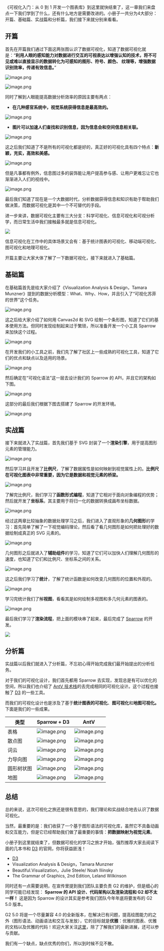 

《可视化入门：从 0 到 1 开发一个图表库》到这里就快结束了，这一章我们来盘点一下我们学到了什么，还有什么地方是需要改进的。小册子一共分为4大部分：开篇、基础篇、实战篇和分析篇，我们接下来就分别来看看。

## 开篇

首先在开篇我们通过下面这两张图认识了数据可视化，知道了数据可视化就是：“**利用人眼的感知能力对数据进行交互的可视表达以增强认知的技术，将不可见或难以直接显示的数据转化为可感知的图形、符号、颜色、 纹理等，增强数据识别效率，传递有效信息。**”

![image.png](https://p6-juejin.byteimg.com/tos-cn-i-k3u1fbpfcp/4c6950be1078485a94bbdf8667939fa5~tplv-k3u1fbpfcp-watermark.image?)

![image.png](https://p1-juejin.byteimg.com/tos-cn-i-k3u1fbpfcp/d3eb0045335644b59c8a8528197f3e85~tplv-k3u1fbpfcp-watermark.image?)

同时了解到人眼能提高数据分析效率的原因主要有两点：

- **在几种感官系统中，视觉系统获得信息是最高效的。**

![image.png](https://p3-juejin.byteimg.com/tos-cn-i-k3u1fbpfcp/fe9592d6bc62461198e3cf96a95c84af~tplv-k3u1fbpfcp-watermark.image?)

- **图片可以加速人们查找和识别信息，因为信息会和空间信息相关联。**

![image.png](https://p9-juejin.byteimg.com/tos-cn-i-k3u1fbpfcp/87ebdfa9cb1a481f8e5663025dff9e14~tplv-k3u1fbpfcp-watermark.image?)

这之后我们知道了不是所有的可视化都是好的，真正好的可视化具有四个特点：**新颖，充实，高效和美感。** 

![image.png](https://p9-juejin.byteimg.com/tos-cn-i-k3u1fbpfcp/f1caa426f7ac47a4aaba715440f1232c~tplv-k3u1fbpfcp-watermark.image?)

但是凡事都有例外，信息图过多的装饰能让用户提高参与感、让用户更难忘让它也渐渐进入人们的视线中。

![image.png](https://p3-juejin.byteimg.com/tos-cn-i-k3u1fbpfcp/9d2a3b1c8a484d3a98bfbe7d48835581~tplv-k3u1fbpfcp-watermark.image?)

最后我们知道了现在是一个大数据时代，分析数据获得信息和知识有助于帮助我们做决策，而数据可视化是其中一个不可替代的手段。

进一步来讲，数据可视化主要有三大分支：科学可视化、信息可视化和可视分析学，而日常生活中我们接触最多就是信息可视化。

![](https://p3-juejin.byteimg.com/tos-cn-i-k3u1fbpfcp/eaa9fd0e0b5f4cb38b6c2a2def24bc20~tplv-k3u1fbpfcp-watermark.awebp)

信息可视化在工作中的具体场景又会有：基于统计图表的可视化、移动端可视化、图可视化和地理可视化。

开篇主要让大家大体了解了一下数据可视化，接下来就进入了基础篇。

## 基础篇

在基础篇首先是给大家介绍了《Visualization Analysis & Design，Tamara Munzner》提到的数据分析模型：What、Why、How，并且引入了“可视化苏菲的世界”这个任务。

![image.png](https://p6-juejin.byteimg.com/tos-cn-i-k3u1fbpfcp/93dab1c5186546a6bd4d84613079477f~tplv-k3u1fbpfcp-watermark.image?)

这之后给大家介绍了如何用 Canvas2d 和 SVG 绘制一个条形图，知道了它们的基本使用方法。但同时发现绘制起来过于繁琐，所以准备开发一个小工具 Sparrow 来加快这个过程。

![image.png](https://p9-juejin.byteimg.com/tos-cn-i-k3u1fbpfcp/ca62d68ad63f45f88208957a0a27b60a~tplv-k3u1fbpfcp-watermark.image?)

在开发我们的小工具之前，我们先了解了社区上一些成熟的可视化工具，知道了它们的优点和缺点以及适用的场景。

![image.png](https://p1-juejin.byteimg.com/tos-cn-i-k3u1fbpfcp/fff4706e9f6f4c92baf8f726ee1b2608~tplv-k3u1fbpfcp-watermark.awebp?)

然后确定在“可视化语法”这一层去设计我们的 Sparrow 的 API，并且它的架构如下图。

![image.png](https://p9-juejin.byteimg.com/tos-cn-i-k3u1fbpfcp/0c79d9edbde94357aed1adc1db0bf7eb~tplv-k3u1fbpfcp-watermark.image?)

这部分的最后我们根据下图去搭建了 Sparrow 的开发环境。

![image.png](https://p9-juejin.byteimg.com/tos-cn-i-k3u1fbpfcp/b7f0e9257d6848debd48b226a6dfae5e~tplv-k3u1fbpfcp-watermark.image?)

## 实战篇

接下来就进入了实战篇，首先我们基于 SVG 封装了一个**渲染引擎**，用于提高图形元素的管理能力。

![image.png](https://p3-juejin.byteimg.com/tos-cn-i-k3u1fbpfcp/a2cb1d69390c4588a72ca36606976aac~tplv-k3u1fbpfcp-zoom-1.image)

然后学习并且开发了**比例尺**，了解了数据属性是如何映射到视觉属性上的。**比例尺在可视化图表中非常重要，因为它是数据和视觉元素的桥梁。**

![image.png](https://p9-juejin.byteimg.com/tos-cn-i-k3u1fbpfcp/8bfe0184a30542d48ed3cf2fac7ec3e5~tplv-k3u1fbpfcp-watermark.image?)

了解完比例尺，我们学习了**函数形式编程**，知道了它相对于面向对象编程的优势；然后就开发了**坐标系**，其主要用于将归一化的数据转换成画布坐标数据。

![image.png](https://p6-juejin.byteimg.com/tos-cn-i-k3u1fbpfcp/acf15a94ecfe4d149943b434c8fceddf~tplv-k3u1fbpfcp-watermark.image?)

经过这两章比较抽象的数据处理学习之后，我们进入了直观形象的**几何图形**的学习：首先简单了解了一下视觉编码理论，然后看了看几何图形是如何把处理好的数据绘制成真正的 SVG 元素的。

![image.png](https://p9-juejin.byteimg.com/tos-cn-i-k3u1fbpfcp/2cc3dd6db10145669ddcb71c04028c40~tplv-k3u1fbpfcp-watermark.image?)

几何图形之后就进入了**辅助组件**的学习，知道了它们可以加快人们理解几何图形的速度，也知道了它们和比例尺、坐标系之间的关系。

![image.png](https://p3-juejin.byteimg.com/tos-cn-i-k3u1fbpfcp/fb4b259a27f84f39b2aea04d75b555b5~tplv-k3u1fbpfcp-watermark.image?)

这之后我们学习了**统计**，了解了统计函数是如何改变几何图形的位置和外观的。

![image.png](https://p1-juejin.byteimg.com/tos-cn-i-k3u1fbpfcp/0852cfa07d6449a1870cac2d6a4ef8a8~tplv-k3u1fbpfcp-watermark.image?)

学习完统计我们了解**视图**，看看其是如何绘制多视图和多几何元素的图表的。

![image.png](https://p3-juejin.byteimg.com/tos-cn-i-k3u1fbpfcp/f9726351c3774cce82962a9304cecec6~tplv-k3u1fbpfcp-watermark.image?)

最后我们学习了**渲染流程**，把上面的模块串了起来，最后完成了 [Sparrow](https://sparrow-vis.github.io/#/) 的开发。

![](https://p6-juejin.byteimg.com/tos-cn-i-k3u1fbpfcp/879e056ccea346e1bca703561b752506~tplv-k3u1fbpfcp-watermark.awebp?)

## 分析篇

实战篇以后我们就进入了分析篇，不忘初心得开始完成我们最开始提出的分析任务。

对于我们的可视化设计，我们首先都用 Sparrow 去实现，发现总是有可以优化的空间，所以我们也介绍了 [AntV 技术栈](https://antv.vision/)的去完成相同的可视化设计。这个过程也接触了 [D3](https://d3js.org/) 的一些工具。

而我们的可视化设计也是涉及了基于**统计图表的可视化**、**图可视化**和**地图可视化。** 下面是我们的一些成果。


|类型|Sparrow + D3 | AntV |
| --- | --- | --- |
| 表格 |![image.png](https://p6-juejin.byteimg.com/tos-cn-i-k3u1fbpfcp/b70b52e51ea14613b4319788fe549021~tplv-k3u1fbpfcp-watermark.image?)  | ![image.png](https://p6-juejin.byteimg.com/tos-cn-i-k3u1fbpfcp/06342994cc2349deb16e396e39f120f9~tplv-k3u1fbpfcp-watermark.image?) |
| 散点图 | ![image.png](https://p6-juejin.byteimg.com/tos-cn-i-k3u1fbpfcp/b9a87220bea746c5844b5e0bc8eb0bc3~tplv-k3u1fbpfcp-watermark.image?) |![image.png](https://p6-juejin.byteimg.com/tos-cn-i-k3u1fbpfcp/d7bfab54d2f54182898de9550a4a3cd0~tplv-k3u1fbpfcp-watermark.image?) |
| 词云 |![image.png](https://p6-juejin.byteimg.com/tos-cn-i-k3u1fbpfcp/7086a23f5f104f57ab4a1f8d4a4904a5~tplv-k3u1fbpfcp-watermark.image?)|![image.png](https://p1-juejin.byteimg.com/tos-cn-i-k3u1fbpfcp/2fe881b7cf9e409c86d8509746c24207~tplv-k3u1fbpfcp-watermark.image?)|
| 力导向图 | ![image.png](https://p1-juejin.byteimg.com/tos-cn-i-k3u1fbpfcp/c734d44cbb214dff8c6d1a51e699922b~tplv-k3u1fbpfcp-watermark.image?)|![image.png](https://p3-juejin.byteimg.com/tos-cn-i-k3u1fbpfcp/96982aa38da342f48fb57976cdaaf5c1~tplv-k3u1fbpfcp-watermark.image?)|
| 圆形树状图 | ![image.png](https://p6-juejin.byteimg.com/tos-cn-i-k3u1fbpfcp/b309e121d642426799f58f33c1a8e3cb~tplv-k3u1fbpfcp-watermark.image?) | ![image.png](https://p3-juejin.byteimg.com/tos-cn-i-k3u1fbpfcp/73855aabf82c4ebeaebc48beac8cf57c~tplv-k3u1fbpfcp-watermark.image?)|
| 地图 | ![image.png](https://p3-juejin.byteimg.com/tos-cn-i-k3u1fbpfcp/77fb0365cf6444a3afe5a5599b3df301~tplv-k3u1fbpfcp-watermark.image?) | ![image.png](https://p6-juejin.byteimg.com/tos-cn-i-k3u1fbpfcp/2cc8fffe86864ceb8dc81d43d366fffc~tplv-k3u1fbpfcp-watermark.image?)|

## 总结

总的来说，这次可视化之旅还是很有意思的，我们理论和实战结合地去认识了数据可视化。

当然，最重要的是：我们收获了一个基于图形语法的可视化库，虽然它不具备动画和交互能力，但是它已经帮助我们做了最重要的事情：**把数据映射为视觉元素**。

小册子到这里就结束了，但数据可视化的学习之旅才开始，强烈推荐大家去阅读下面的几本书和 [D3](https://d3js.org/) 的官网，你将获益匪浅！

- [D3](https://d3js.org/)
- Visualization Analysis & Design，Tamara Munzner
- Beautiful.Visualization，Julie Steele/ Noah Iliinsky
- The Grammar of Graphics, 2nd Edition, Leland Wilkinson

同时还有一点需要说明，在宣传里提到我们团队主要负责 G2 的维护，但是细心的同学可能已经发现： **Sparrow 的 API 设计、代码架构以及渲染流程和 G2 却不太一样！** 这是因为 Sparrow 的设计其实是参考我们团队今年年底将要发布的 G2 5.0 版本。

G2 5.0 将是一个尽量兼容 4.0 的全新版本，在解决已有问题，提高绘图能力的之外（图形语法、动画语法和交互与发放），它的目标就是**优雅**：优雅的图表、优雅的文档以及优雅的代码！欢迎大家关注[这里](https://www.yuque.com/antv/g2-docs/about-g2-5.x)，除了了解我们的最新进展，还可以参与贡献。

我们有一个缺点，缺点优秀的你们，所以到时候不见不散。

